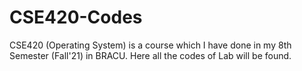 # CSE420-Codes
CSE420 (Operating System) is a course which I have done in my 8th Semester (Fall'21) in BRACU. Here all the codes of Lab will be found.
